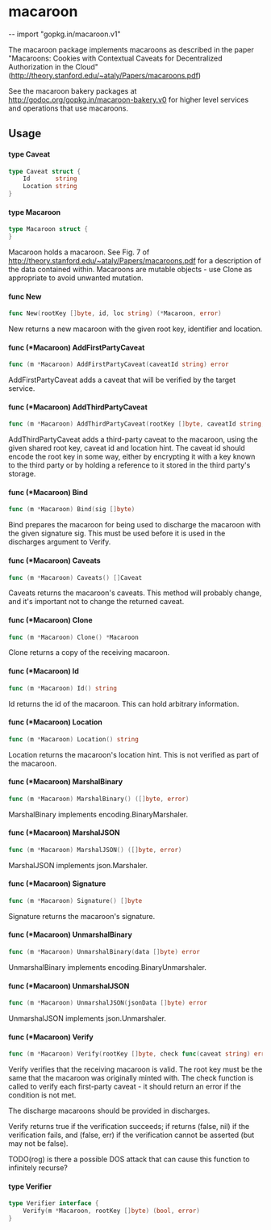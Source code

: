 # macaroon
--
    import "gopkg.in/macaroon.v1"

The macaroon package implements macaroons as described in the paper "Macaroons:
Cookies with Contextual Caveats for Decentralized Authorization in the Cloud"
(http://theory.stanford.edu/~ataly/Papers/macaroons.pdf)

See the macaroon bakery packages at http://godoc.org/gopkg.in/macaroon-bakery.v0
for higher level services and operations that use macaroons.

## Usage

#### type Caveat

```go
type Caveat struct {
	Id       string
	Location string
}
```


#### type Macaroon

```go
type Macaroon struct {
}
```

Macaroon holds a macaroon. See Fig. 7 of
http://theory.stanford.edu/~ataly/Papers/macaroons.pdf for a description of the
data contained within. Macaroons are mutable objects - use Clone as appropriate
to avoid unwanted mutation.

#### func  New

```go
func New(rootKey []byte, id, loc string) (*Macaroon, error)
```
New returns a new macaroon with the given root key, identifier and location.

#### func (*Macaroon) AddFirstPartyCaveat

```go
func (m *Macaroon) AddFirstPartyCaveat(caveatId string) error
```
AddFirstPartyCaveat adds a caveat that will be verified by the target service.

#### func (*Macaroon) AddThirdPartyCaveat

```go
func (m *Macaroon) AddThirdPartyCaveat(rootKey []byte, caveatId string, loc string) error
```
AddThirdPartyCaveat adds a third-party caveat to the macaroon, using the given
shared root key, caveat id and location hint. The caveat id should encode the
root key in some way, either by encrypting it with a key known to the third
party or by holding a reference to it stored in the third party's storage.

#### func (*Macaroon) Bind

```go
func (m *Macaroon) Bind(sig []byte)
```
Bind prepares the macaroon for being used to discharge the macaroon with the
given signature sig. This must be used before it is used in the discharges
argument to Verify.

#### func (*Macaroon) Caveats

```go
func (m *Macaroon) Caveats() []Caveat
```
Caveats returns the macaroon's caveats. This method will probably change, and
it's important not to change the returned caveat.

#### func (*Macaroon) Clone

```go
func (m *Macaroon) Clone() *Macaroon
```
Clone returns a copy of the receiving macaroon.

#### func (*Macaroon) Id

```go
func (m *Macaroon) Id() string
```
Id returns the id of the macaroon. This can hold arbitrary information.

#### func (*Macaroon) Location

```go
func (m *Macaroon) Location() string
```
Location returns the macaroon's location hint. This is not verified as part of
the macaroon.

#### func (*Macaroon) MarshalBinary

```go
func (m *Macaroon) MarshalBinary() ([]byte, error)
```
MarshalBinary implements encoding.BinaryMarshaler.

#### func (*Macaroon) MarshalJSON

```go
func (m *Macaroon) MarshalJSON() ([]byte, error)
```
MarshalJSON implements json.Marshaler.

#### func (*Macaroon) Signature

```go
func (m *Macaroon) Signature() []byte
```
Signature returns the macaroon's signature.

#### func (*Macaroon) UnmarshalBinary

```go
func (m *Macaroon) UnmarshalBinary(data []byte) error
```
UnmarshalBinary implements encoding.BinaryUnmarshaler.

#### func (*Macaroon) UnmarshalJSON

```go
func (m *Macaroon) UnmarshalJSON(jsonData []byte) error
```
UnmarshalJSON implements json.Unmarshaler.

#### func (*Macaroon) Verify

```go
func (m *Macaroon) Verify(rootKey []byte, check func(caveat string) error, discharges []*Macaroon) error
```
Verify verifies that the receiving macaroon is valid. The root key must be the
same that the macaroon was originally minted with. The check function is called
to verify each first-party caveat - it should return an error if the condition
is not met.

The discharge macaroons should be provided in discharges.

Verify returns true if the verification succeeds; if returns (false, nil) if the
verification fails, and (false, err) if the verification cannot be asserted (but
may not be false).

TODO(rog) is there a possible DOS attack that can cause this function to
infinitely recurse?

#### type Verifier

```go
type Verifier interface {
	Verify(m *Macaroon, rootKey []byte) (bool, error)
}
```
